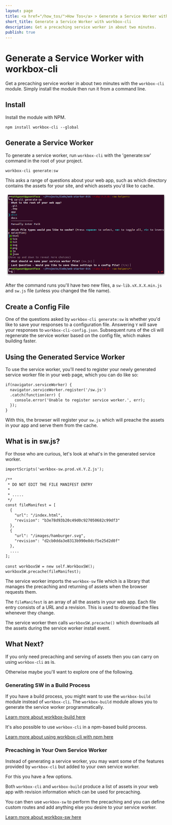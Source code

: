 ```yaml
---
layout: page
title: <a href="/how_tos/">How Tos</a> > Generate a Service Worker with workbox-cli
short_title: Generate a Service Worker with workbox-cli
description: Get a precaching service worker in about two minutes.
publish: true
---
```


# Generate a Service Worker with workbox-cli

Get a precaching service worker in about two minutes with the `workbox-cli` module.
Simply install the module then run it from a command line.

## Install

Install the module with NPM.

```
npm install workbox-cli --global
```

## Generate a Service Worker

To generate a service worker, run `workbox-cli` with the 'generate:sw' command in the root of
your project.

```
workbox-cli generate:sw
```

This asks a range of questions about your web app, such as which directory
contains the assets for your site, and which assets you'd like to cache.

![Screenshot of the workbox-cli command.](../images/workbox-cli-questions.png)

After the command runs you'll have two new files, a
`sw-lib.vX.X.X.min.js` and `sw.js` file (unless you changed
the file name).

## Create a Config File

One of the questions asked by `workbox-cli generate:sw` is whether you'd like to save
your responses to a configuration file. Answering `Y` will save your responses
to `workbox-cli-config.json`. Subsequent runs of the cli will regenerate the service
worker based on the config file, which makes building faster. 

## Using the Generated Service Worker

To use the service worker, you'll need to register your
newly generated service worker file in your web page,
which you can do like so:

```
if(navigator.serviceWorker) {
  navigator.serviceWorker.register('/sw.js')
  .catch(function(err) {
    console.error('Unable to register service worker.', err);
  });
}
```

With this, the browser will register your `sw.js` which
will preache the assets in your app and serve them
from the cache.

## What is in sw.js?

For those who are curious, let's look at what's in the
generated service worker.

```
importScripts('workbox-sw.prod.vX.Y.Z.js');

/**
 * DO NOT EDIT THE FILE MANIFEST ENTRY
 *
 * .....
 */
const fileManifest = [
  {
    "url": "/index.html",
    "revision": "b3e78d93b20c49d0c927050682c99df3"
  },
  {
    "url": "/images/hamburger.svg",
    "revision": "d2cb0dda3e8313b990e8dcf5e25d2d0f"
  },
  ....
];

const workboxSW = new self.WorkboxSW();
workboxSW.precache(fileManifest);
```

The service worker imports the `workbox-sw` file which is
a library that manages the precaching and returning
of assets when the browser requests them.

The `fileManifest` is an array of all the assets in your
web app. Each file entry consists of a URL and a revision.
This is used to download the files whenever they change.

The service worker then calls
`workboxSW.precache()` which downloads
all the assets during the service worker install event.

## What Next?

If you only need precaching and serving of assets then
you can carry on using `workbox-cli` as is.

Otherwise maybe you'll want to explore one of the following.

### Generating SW in a Build Process

If you have a build process, you might want to use the `workbox-build` module
instead of `workbox-cli`. The `workbox-build` module allows you to generate the
service worker programmatically.

[Learn more about workbox-build here](../reference-docs/latest/module-workbox-build.html)

It's also possible to use `workbox-cli` in a npm-based build process.

[Learn more about using workbox-cli with npm here](../get-started/npm-script.html)

### Precaching in Your Own Service Worker

Instead of generating a service worker, you may want some
of the features provided by `workbox-cli` but added to your
own service worker.

For this you have a few options.

Both `workbox-cli` and `workbox-build` produce a
list of assets in your web app with revision
information which can be used for precaching. 

You can then use `workbox-sw` to perform the precaching and
you can define custom routes and add anything else you
desire to your service worker.

[Learn more about workbox-sw here](../reference-docs/latest/module-workbox-sw.html)
